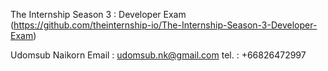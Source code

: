 The Internship Season 3 : Developer Exam
(https://github.com/theinternship-io/The-Internship-Season-3-Developer-Exam)

Udomsub Naikorn
Email : udomsub.nk@gmail.com
tel. : +66826472997